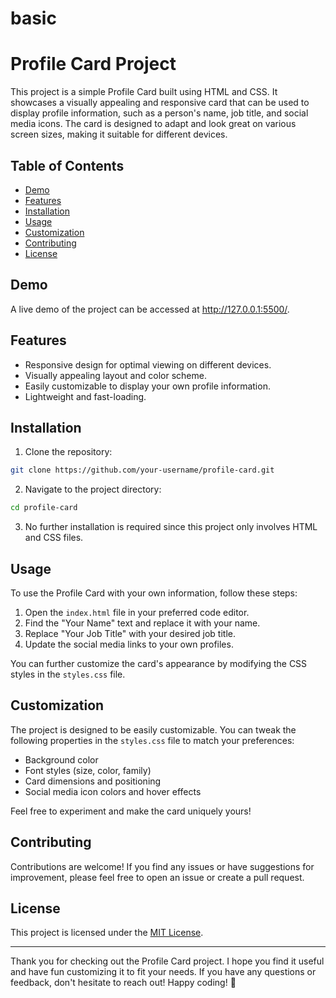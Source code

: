 # basic
# Profile Card Project

This project is a simple Profile Card built using HTML and CSS. It showcases a visually appealing and responsive card that can be used to display profile information, such as a person's name, job title, and social media icons. The card is designed to adapt and look great on various screen sizes, making it suitable for different devices.

## Table of Contents

- [Demo](#demo)
- [Features](#features)
- [Installation](#installation)
- [Usage](#usage)
- [Customization](#customization)
- [Contributing](#contributing)
- [License](#license)

## Demo

A live demo of the project can be accessed at http://127.0.0.1:5500/.

## Features

- Responsive design for optimal viewing on different devices.
- Visually appealing layout and color scheme.
- Easily customizable to display your own profile information.
- Lightweight and fast-loading.

## Installation

1. Clone the repository:

```bash
git clone https://github.com/your-username/profile-card.git
```

2. Navigate to the project directory:

```bash
cd profile-card
```

3. No further installation is required since this project only involves HTML and CSS files.

## Usage

To use the Profile Card with your own information, follow these steps:

1. Open the `index.html` file in your preferred code editor.
2. Find the "Your Name" text and replace it with your name.
3. Replace "Your Job Title" with your desired job title.
4. Update the social media links to your own profiles.

You can further customize the card's appearance by modifying the CSS styles in the `styles.css` file.

## Customization

The project is designed to be easily customizable. You can tweak the following properties in the `styles.css` file to match your preferences:

- Background color
- Font styles (size, color, family)
- Card dimensions and positioning
- Social media icon colors and hover effects

Feel free to experiment and make the card uniquely yours!

## Contributing

Contributions are welcome! If you find any issues or have suggestions for improvement, please feel free to open an issue or create a pull request.

## License

This project is licensed under the [MIT License](LICENSE).

---

Thank you for checking out the Profile Card project. I hope you find it useful and have fun customizing it to fit your needs. If you have any questions or feedback, don't hesitate to reach out! Happy coding! 🚀
